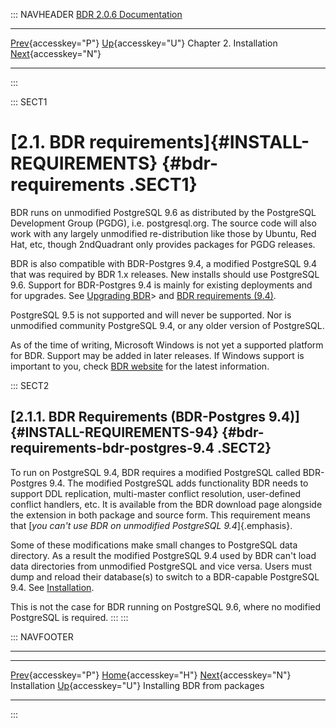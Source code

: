 ::: NAVHEADER
  [BDR 2.0.6 Documentation](index.md)                                                                                        
  --------------------------------------------------------- ---------------------------------------- ------------------------- ----------------------------------------------------------------------------------
  [Prev](installation.md "Installation"){accesskey="P"}   [Up](installation.md){accesskey="U"}    Chapter 2. Installation    [Next](installation-packages.md "Installing BDR from packages"){accesskey="N"}

------------------------------------------------------------------------
:::

::: SECT1
# [2.1. BDR requirements]{#INSTALL-REQUIREMENTS} {#bdr-requirements .SECT1}

BDR runs on unmodified PostgreSQL 9.6 as distributed by the PostgreSQL
Development Group (PGDG), i.e. postgresql.org. The source code will also
work with any largely unmodified re-distribution like those by Ubuntu,
Red Hat, etc, though 2ndQuadrant only provides packages for PGDG
releases.

BDR is also compatible with BDR-Postgres 9.4, a modified PostgreSQL 9.4
that was required by BDR 1.x releases. New installs should use
PostgreSQL 9.6. Support for BDR-Postgres 9.4 is mainly for existing
deployments and for upgrades. See [Upgrading BDR](upgrade.md)\> and
[BDR requirements
(9.4)](install-requirements.md#INSTALL-REQUIREMENTS-94).

PostgreSQL 9.5 is not supported and will never be supported. Nor is
unmodified community PostgreSQL 9.4, or any older version of PostgreSQL.

As of the time of writing, Microsoft Windows is not yet a supported
platform for BDR. Support may be added in later releases. If Windows
support is important to you, check [BDR
website](http://2ndquadrant.com/BDR) for the latest
information.

::: SECT2
## [2.1.1. BDR Requirements (BDR-Postgres 9.4)]{#INSTALL-REQUIREMENTS-94} {#bdr-requirements-bdr-postgres-9.4 .SECT2}

To run on PostgreSQL 9.4, BDR requires a modified PostgreSQL called
BDR-Postgres 9.4. The modified PostgreSQL adds functionality BDR needs
to support DDL replication, multi-master conflict resolution,
user-defined conflict handlers, etc. It is available from the BDR
download page alongside the extension in both package and source form.
This requirement means that [*you can\'t use BDR on unmodified
PostgreSQL 9.4*]{.emphasis}.

Some of these modifications make small changes to PostgreSQL data
directory. As a result the modified PostgreSQL 9.4 used by BDR can\'t
load data directories from unmodified PostgreSQL and vice versa. Users
must dump and reload their database(s) to switch to a BDR-capable
PostgreSQL 9.4. See [Installation](installation.md).

This is not the case for BDR running on PostgreSQL 9.6, where no
modified PostgreSQL is required.
:::
:::

::: NAVFOOTER

------------------------------------------------------------------------

  ------------------------------------------ ---------------------------------------- ---------------------------------------------------
  [Prev](installation.md){accesskey="P"}      [Home](index.md){accesskey="H"}       [Next](installation-packages.md){accesskey="N"}
  Installation                                [Up](installation.md){accesskey="U"}                         Installing BDR from packages
  ------------------------------------------ ---------------------------------------- ---------------------------------------------------
:::
